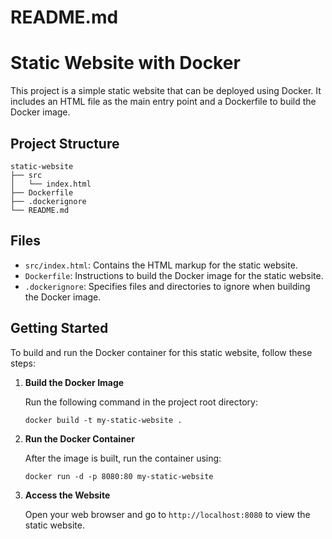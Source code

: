 # README.md

# Static Website with Docker

This project is a simple static website that can be deployed using Docker. It includes an HTML file as the main entry point and a Dockerfile to build the Docker image.

## Project Structure

```
static-website
├── src
│   └── index.html
├── Dockerfile
├── .dockerignore
└── README.md
```

## Files

- `src/index.html`: Contains the HTML markup for the static website.
- `Dockerfile`: Instructions to build the Docker image for the static website.
- `.dockerignore`: Specifies files and directories to ignore when building the Docker image.

## Getting Started

To build and run the Docker container for this static website, follow these steps:

1. **Build the Docker Image**

   Run the following command in the project root directory:

   ```
   docker build -t my-static-website .
   ```

2. **Run the Docker Container**

   After the image is built, run the container using:

   ```
   docker run -d -p 8080:80 my-static-website
   ```

3. **Access the Website**

   Open your web browser and go to `http://localhost:8080` to view the static website.
